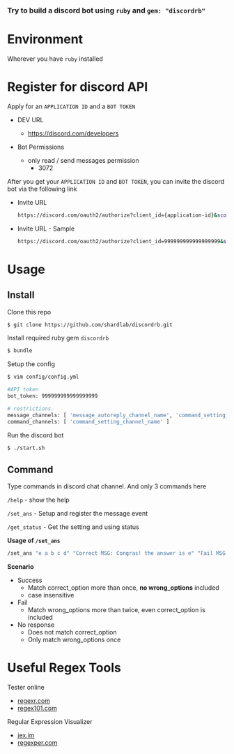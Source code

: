 ### Try to build a discord bot using `ruby` and `gem: "discordrb"`

# Environment

Wherever you have `ruby` installed

# Register for discord API

Apply for an `APPLICATION ID` and a `BOT TOKEN`

* DEV URL
  * https://discord.com/developers

* Bot Permissions
  * only read / send messages permission
    * 3072

After you get your `APPLICATION ID` and `BOT TOKEN`, you can invite the discord bot via the following link

* Invite URL

  ```bash
  https://discord.com/oauth2/authorize?client_id={application-id}&scope=bot&permissions={bot-permissions}
  ```

* Invite URL - Sample

  ```bash
  https://discord.com/oauth2/authorize?client_id=999999999999999999&scope=bot&permissions=3072
  ```

# Usage

## Install

Clone this repo

```bash
$ git clone https://github.com/shardlab/discordrb.git
```

Install required ruby gem `discordrb`

```bash
$ bundle
```

Setup the config

```bash
$ vim config/config.yml

#API token
bot_token: 999999999999999999

# restrictions
message_channels: [ 'message_autoreply_channel_name', 'command_setting_channel_name' ]
command_channels: [ 'command_setting_channel_name' ]
```

Run the discord bot

```bash
$ ./start.sh
```

## Command

Type commands in discord chat channel. And only 3 commands here

`/help`       - show the help

`/set_ans`    - Setup and register the message event

`/get_status` - Get the setting and using status


**Usage of `/set_ans`**

```bash
/set_ans "e a b c d" "Correct MSG: Congras! the answer is e" "Fail MSG: Sorry, you are trying blind guess..."
```

**Scenario**

* Success
  * Match correct_option more than once, **no wrong_options** included
  * case insensitive
* Fail
  * Match wrong_options more than twice, even correct_option is included
* No response
  * Does not match correct_option
  * Only match wrong_options once

# Useful Regex Tools

Tester online

* [regexr.com](https://regexr.com/)
* [regex101.com](https://regex101.com/r/hgfjD5/1)

Regular Expression Visualizer

* [jex.im](https://jex.im/regulex/#!flags=&re=(%3F%3A(%3F!false%7Cnull).)*(true)%2B(%3F%3A(%3F!false%7Cnull).)*)
* [regexper.com](https://regexper.com/#%28%3F%3A%28%3F!false%7Cnull%29.%29*%28true%29%2B%28%3F%3A%28%3F!false%7Cnull%29.%29*)
